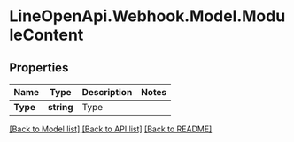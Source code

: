 # LineOpenApi.Webhook.Model.ModuleContent

## Properties

Name | Type | Description | Notes
------------ | ------------- | ------------- | -------------
**Type** | **string** | Type | 

[[Back to Model list]](../README.md#documentation-for-models) [[Back to API list]](../README.md#documentation-for-api-endpoints) [[Back to README]](../README.md)


